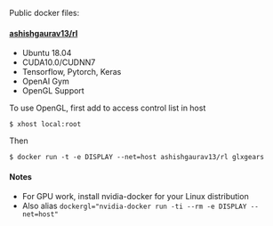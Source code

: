 Public docker files:

#### [ashishgaurav13/rl](https://cloud.docker.com/repository/docker/ashishgaurav13/rl)

* Ubuntu 18.04
* CUDA10.0/CUDNN7
* Tensorflow, Pytorch, Keras
* OpenAI Gym
* OpenGL Support

To use OpenGL, first add to access control list in host
```
$ xhost local:root
```

Then

```
$ docker run -t -e DISPLAY --net=host ashishgaurav13/rl glxgears
```

#### Notes

* For GPU work, install nvidia-docker for your Linux distribution
* Also alias `dockergl="nvidia-docker run -ti --rm -e DISPLAY --net=host"`
